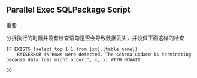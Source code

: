 ## Parallel Exec SQLPackage Script

重要

分拆执行的时候并没有检查语句是否会导致数据丢失，并没做下面这样的检查

```
IF EXISTS (select top 1 1 from [xx].[table_name])
    RAISERROR (N'Rows were detected. The schema update is terminating because data loss might occur.', x, x) WITH NOWAIT

GO
```
